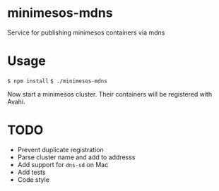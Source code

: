 # minimesos-mdns
Service for publishing minimesos containers via mdns

# Usage

`$ npm install`
`$ ./minimesos-mdns`

Now start a minimesos cluster. Their containers will be registered with Avahi.

# TODO

* Prevent duplicate registration
* Parse cluster name and add to addresss
* Add support for `dns-sd` on Mac
* Add tests
* Code style

